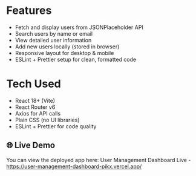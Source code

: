 # Features

- Fetch and display users from JSONPlaceholder API
- Search users by name or email
- View detailed user information
- Add new users locally (stored in browser)
- Responsive layout for desktop & mobile
- ESLint + Prettier setup for clean, formatted code

# Tech Used

- React 18+ (Vite)
- React Router v6
- Axios for API calls
- Plain CSS (no UI libraries)
- ESLint + Prettier for code quality


## 🌐 Live Demo
You can view the deployed app here:
User Management Dashboard Live - https://user-management-dashboard-pikx.vercel.app/
